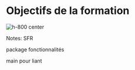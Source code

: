 # Objectifs de la formation

![h-800 center](./assets/go-200/images/objectifs.png)

Notes:
SFR

package fonctionnalités

main pour liant
